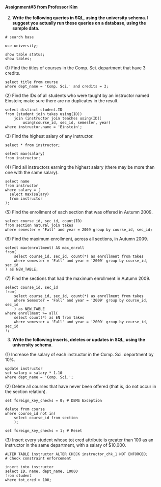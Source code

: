 #### Assignment#3 from Professor Kim



2. **Write the following queries in SQL, using the university schema. I suggest you actually run these queries on a database, using the sample data.**

~~~mysql
# search base

use university;

show table status;
show tables;
~~~



(1)  Find the titles of courses in the Comp. Sci. department that have 3 credits.

```mysql
select title from course
where dept_name = 'Comp. Sci.' and credits = 3;
```



(2)  Find the IDs of all students who were taught by an instructor named Einstein; make sure there are no duplicates in the result.

~~~mysql
select distinct student.ID
from (student join takes using(ID))
    join (instructor join teaches using(ID))
        using(course_id, sec_id, semester, year)
where instructor.name = 'Einstein';
~~~



(3)  Find the highest salary of any instructor.

~~~mysql
select * from instructor;

select max(salary)
from instructor;
~~~



(4)  Find all instructors earning the highest salary (there may be more than one with the same salary).

~~~mysql
select name
from instructor
where salary = (
  select max(salary)
  from instructor
);
~~~



(5)  Find the enrollment of each section that was offered in Autumn 2009.

~~~mysql
select course_id, sec_id, count(ID)
from section natural join takes
where semester = 'Fall' and year = 2009 group by course_id, sec_id;
~~~



(6)  Find the maximum enrollment, across all sections, in Autumn 2009.

~~~mysql
select max(enrollment) AS max_enroll
from(
    select course_id, sec_id, count(*) as enrollment from takes
    where semester = 'Fall' and year = '2009' group by course_id, sec_id
) as NEW_TABLE;
~~~



(7)  Find the sections that had the maximum enrollment in Autumn 2009.

~~~mysql
select course_id, sec_id
from(
    select course_id, sec_id, count(*) as enrollment from takes
    where Semester = 'Fall' and year = '2009' group by course_id, sec_id
    ) as NEW_TABLE
where enrollment >= all(
    select count(*) as EN from takes
    where semester = 'Fall' and year = '2009' group by course_id, sec_id
);
~~~





3. **Write the following inserts, deletes or updates in SQL, using the university schema.**

(1)  Increase the salary of each instructor in the Comp. Sci. department by 10%.

~~~mysql
update instructor
set salary = salary * 1.10
where dept_name = 'Comp. Sci.';
~~~



(2)  Delete all courses that have never been offered (that is, do not occur in the section relation).

~~~mysql
set foreign_key_checks = 0; # DBMS Exception

delete from course
where course_id not in(
    select course_id from section
    );

set foreign_key_checks = 1; # Reset
~~~



(3)  Insert every student whose tot cred attribute is greater than 100 as an instructor in the same department, with a salary of $10,000.

~~~mysql
ALTER TABLE instructor ALTER CHECK instructor_chk_1 NOT ENFORCED;
# Check constraint enforcement

insert into instructor
select ID, name, dept_name, 10000
from student
where tot_cred > 100;
~~~